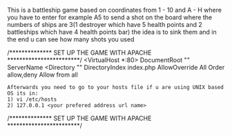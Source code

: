 This is a battleship game based on coordinates from 1 - 10  and A - H where you have to enter for example A5 to send a shot on the board where the numbers of ships are 3(1 destroyer which have 5 health points and 2 battleships which have 4 health points bar) the idea is to sink them and in the end u can see how many shots you used
			



/************** SET UP THE GAME WITH APACHE ************************/
	<VirtualHost *:80>
		DocumentRoot "<Enter your root folder path >"
	        ServerName <enter your prefered address url name>
	        <Directory "<Enter your root folder path >"
	                DirectoryIndex index.php
	                AllowOverride All
	                Order allow,deny
	                Allow from all
	         </Directory>
	</VirtualHost>

	Afterwards you need to go to your hosts file if u are using UNIX based OS its in:
	1) vi /etc/hosts
	2) 127.0.0.1 <your prefered address url name>
/************** SET UP THE GAME WITH APACHE ************************/

